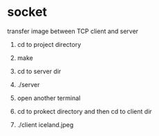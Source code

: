 # socket
transfer image between TCP client and server
1. cd to project directory
2. make
3. cd to server dir
4. ./server

5. open another terminal
6. cd to prokect directory and then cd to client dir
7. ./client iceland.jpeg
